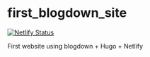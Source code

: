 # first_blogdown_site

[![Netlify Status](https://api.netlify.com/api/v1/badges/f7393766-a575-4c2e-9f8f-c2a92c85966c/deploy-status)](https://app.netlify.com/sites/gallant-lalande-2ec671/deploys)

First website using blogdown + Hugo + Netlify
